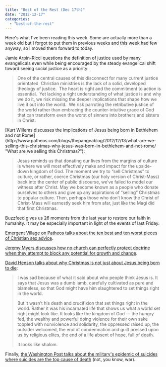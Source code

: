```yaml
---
title: "Best of the Rest (Dec 17th)"
date: "2012-12-17"
categories: 
  - "best-of-the-rest"
---
```


Here's what I've been reading this week. Some are actually more than a week old but I forgot to put them in previous weeks and this week had few anyway, so I moved them forward to today.

Jamie Arpin-Ricci questions the definition of justice used by many evangelicals even while being encouraged by the steady evangelical shift toward seeing social justice as a priority:

> One of the central causes of this disconnect for many current justice orientated  Christian ministries is the lack of a solid, developed theology of justice.  The heart is right and the commitment to action is essential.  Yet lacking a right understanding of what justice is and why we do it, we risk missing the deeper implications that shape how we live it out into the world.  We risk parroting the retributive justice of the world rather than embracing the counter-intuitive grace of God that can transform even the worst of sinners into brothers and sisters in Christ.

<!--more-->[Kurt Willems discusses the implications of Jesus being born in Bethlehem and not Rome](http://www.patheos.com/blogs/thepangeablog/2012/12/13/what-are-we-selling-this-christmas-why-jesus-was-born-in-bethlehem-and-not-rome/ "What are we selling this Christmas?"):

> Jesus reminds us that donating our lives from the margins of culture is where we will most effectively make and impact for the upside-down kingdom of God. The moment we try to “sell Christmas” to culture, or rather, coerce Christmas (our holy version of Christ-Mass) back into the center of public discourse, we’ve failed to model our witness after Christ. May we become known as a people who donate ourselves to others and give up any aspirations of “selling” Christmas to popular culture. Then, perhaps those who don’t know the Christ of Christ-Mass will earnestly seek him from afar, just like the Magi did that first Christmas.

[](http://www.buzzfeed.com/mjs538/moments-that-restored-our-faith-in-humanity-this-y "26 Moments that Restore Our Faith in Humanity This Year")[](http://emerginganabaptist.com/?attachment_id=1366)Buzzfeed gives us 26 moments from the last year to restore our faith in humanity. It may be especially important in light of the events of last Friday.

[Emergent Village on Patheos talks about the ten best and ten worst pieces of Christian sex advice](http://www.patheos.com/blogs/emergentvillage/2012/11/unwrapping-my-lollipop-top-10-best-and-worst-christian-sex-advice/ "\"Unwrapping my Lollipop\" ").

[Jeremy Myers discusses how no church can perfectly protect doctrine when they attempt to block any potential for growth and change](https://redeeminggod.com/no-protection-is-reliable/ "No Protection is 100% Reliable").

[David Henson talks about why Christmas is not just about Jesus being born to die](http://www.patheos.com/blogs/davidhenson/2012/12/born-to-live-why-the-cross-doesnt-belong-at-christmas/ "Born to Die? Why the Cross Doesn't Belong at Christmas"):

> I was sad because of what it said about who people think Jesus is. It says that Jesus was a dumb lamb, carefully cultivated as pure and blameless, so that God might have him slaughtered to set things right in the world.
> 
> But it wasn’t his death and crucifixion that set things right in the world. Rather it was his incarnated life that shows us what a world set right might look like. It looks like the kingdom of God — the hungry fed, the wealthy and powerful doing violence for their own sake toppled with nonviolence and solidarity, the oppressed raised up, the outsider welcomed, the end of condemnation and guilt pressed upon us by religious elites, the end of a life absent of hope, full of death.
> 
> It looks like shalom.

Finally, [the Washington Post talks about the military's epidemic of suicides where suicides are the top cause of death](https://www.washingtonpost.com/opinions/military-commanders-should-be-able-to-ask-about-gun-ownership/2012/12/07/d5dd9ba4-4097-11e2-ae43-cf491b837f7b_story.html "The military's epidemic of suicide") (not, you know, war).
